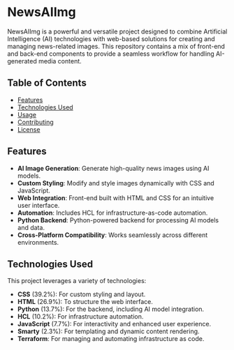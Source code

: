# NewsAIImg

NewsAIImg is a powerful and versatile project designed to combine Artificial Intelligence (AI) technologies with web-based solutions for creating and managing news-related images. This repository contains a mix of front-end and back-end components to provide a seamless workflow for handling AI-generated media content.

## Table of Contents

- [Features](#features)
- [Technologies Used](#technologies-used)
- [Usage](#usage)
- [Contributing](#contributing)
- [License](#license)

## Features

- **AI Image Generation**: Generate high-quality news images using AI models.
- **Custom Styling**: Modify and style images dynamically with CSS and JavaScript.
- **Web Integration**: Front-end built with HTML and CSS for an intuitive user interface.
- **Automation**: Includes HCL for infrastructure-as-code automation.
- **Python Backend**: Python-powered backend for processing AI models and data.
- **Cross-Platform Compatibility**: Works seamlessly across different environments.

## Technologies Used

This project leverages a variety of technologies:

- **CSS** (39.2%): For custom styling and layout.
- **HTML** (26.9%): To structure the web interface.
- **Python** (13.7%): For the backend, including AI model integration.
- **HCL** (10.2%): For infrastructure automation.
- **JavaScript** (7.7%): For interactivity and enhanced user experience.
- **Smarty** (2.3%): For templating and dynamic content rendering.
- **Terraform**: For managing and automating infrastructure as code.
